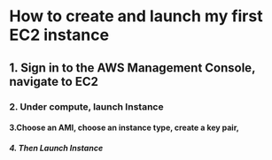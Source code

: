 # How to create and launch my first EC2 instance
## 1. Sign in to the AWS Management Console, navigate to EC2
### 2. Under compute, launch Instance
#### 3.Choose an AMI, choose an instance type, create a key pair, 
##### 4. Then Launch Instance
